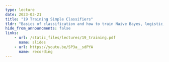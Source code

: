 ```yaml
---
type: lecture
date: 2023-03-21
title: "19 Training Simple Classifiers"
tldr: "Basics of classification and how to train Naive Bayes, logistic, regression, and decision trees for biological data."
hide_from_announcments: false
links: 
    - url: /static_files/lectures/19_training.pdf
      name: slides
    - url: https://youtu.be/SP3a__sdPYA
      name: recording
---
```

